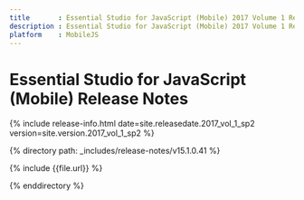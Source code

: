 ```yaml
---
title       : Essential Studio for JavaScript (Mobile) 2017 Volume 1 Release Notes
description : Essential Studio for JavaScript (Mobile) 2017 Volume 1 Release Notes
platform    : MobileJS
---
```


# Essential Studio for JavaScript (Mobile) Release Notes

{% include release-info.html date=site.releasedate.2017_vol_1_sp2 version=site.version.2017_vol_1_sp2 %} 

{% directory path: _includes/release-notes/v15.1.0.41 %}

{% include {{file.url}} %}

{% enddirectory %}